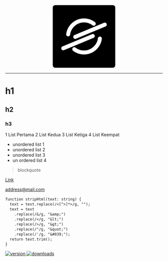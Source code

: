 <div align="center">
  <a href="https://www.github.com/ioeri" target="_blank">
    <img src="https://raw.githubusercontent.com/ioeridev/.github/main/profile/ioeri-512x512.png" alt="ioeri" height="200" style="width: 200px;height: 200px;border-radius: 8px;overflow: hidden;" />
  </a>
</div>

___

# h1

## h2

### h3

1 List Pertama
2 List Kedua
3 List Ketiga
4 List Keempat

- unordered list 1
- unordered list 2
- unordered list 3
- un ordered list 4

> blockquote

[Link](https://...)

<address@mail.com>

```
function stripHtml(text: string) {
  text = text.replace(/<[^>]*>/g, "");
  text = text
    .replace(/&/g, "&amp;")
    .replace(/</g, "&lt;")
    .replace(/>/g, "&gt;")
    .replace(/"/g, "&quot;")
    .replace(/'/g, "&#039;");
  return text.trim();
}
```

<div align="left">
  <a href="https://www.npmjs.com/package/ioeri">
    <img src="https://badgen.net/npm/v/ioeri" alt="version" />
  </a>
  <a href="https://npmjs.org/package/ioeri">
    <img src="https://badgen.now.sh/npm/dm/ioeri" alt="downloads" />
  </a>
</div>
